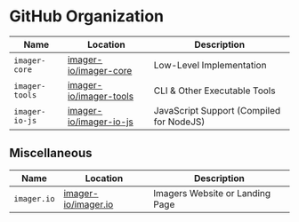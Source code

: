 # GitHub Organization

|Name|Location|Description|
|--|--|--|
|`imager-core`|[imager-io/imager-core](https://github.com/imager-io/imager-core)|Low-Level Implementation|
|`imager-tools`|[imager-io/imager-tools](https://github.com/imager-io/imager-tools)|CLI & Other Executable Tools|
|`imager-io-js`|[imager-io/imager-io-js](https://github.com/imager-io/imager-io-js)|JavaScript Support (Compiled for NodeJS)|

## Miscellaneous

|Name|Location|Description|
|--|--|--|
|`imager.io`|[imager-io/imager.io](https://github.com/imager-io/imager.io)|Imagers Website or Landing Page|
